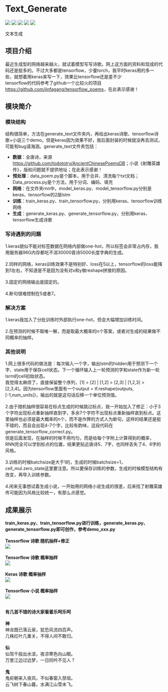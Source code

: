 # Text_Generate
[![](https://img.shields.io/badge/Python-3.5,3.6-blue.svg)](https://www.python.org/)
[![](https://img.shields.io/badge/pandas-0.23.0-brightgreen.svg)](https://pypi.python.org/pypi/pandas/0.23.0)
[![](https://img.shields.io/badge/numpy-1.14.3-brightgreen.svg)](https://pypi.python.org/pypi/numpy/1.14.3)
[![](https://img.shields.io/badge/keras-2.1.6-brightgreen.svg)](https://pypi.python.org/pypi/keras/2.1.6)
[![](https://img.shields.io/badge/tensorflow-1.4,1.6-brightgreen.svg)](https://pypi.python.org/pypi/tensorflow/1.6.0)<br>

文本生成

## **项目介绍**
最近生成型的网络越来越火，就试着模型写写诗歌。网上这方面的资料和现成的代码还是挺多的。不过大多都是tensorflow，少量torch，我平时keras用的多一些，就想着用keras来写一下，效果比tensorflow还是差不少<br>
tensorflow的代码参考了github一个比较火的项目<https://github.com/jinfagang/tensorflow_poems>，在此表示感谢！

## **模块简介**
### 模块结构
结构很简单，方法在generate_text文件夹内，再给出keras诗歌、tensorflow诗歌+小说三个demo。但是keras因为效果不好，我后面封装的时候就没再去测试，可能有bug请海涵。generate_text文件夹包括：<br>
* **数据**：全唐诗，来源<https://github.com/todototry/AncientChinesePoemsDB>；小说《射雕英雄传》，版权问题就不提供地址；在此表示感谢！<br>
* **预处理**：data_poem.py是个脚本，用于合并、清洗每个txt文档；Data_process.py是个方法，用于分词、编码、填充<br>
* **网络**：在文件夹rnn中，model_keras.py、model_tensorflow.py分别是keras、tensorflow的2层lstm<br>
* **训练**：train_keras.py、train_tensorflow.py，分别用keras、tensorflow训练网络<br>
* **生成**：generate_keras.py、generate_tensorflow.py，分别用keras、tensorflow生成诗歌<br>

### 写诗遇到的问题
1.keras貌似不能对标签数据在网络内部做one-hot，所以标签会非常占内存，我用服务器96G内存都吃不消30000首诗5000长度字典的生成。<br>
<br>
2.同样的网络，keras训练效果不是特别好、loss在5以上，tensorflow的loss能降到1左右，不知道是不是因为没有对x和y做reshape拼接的原因。<br>
<br>
3.固定的网络输出是固定的。<br>
<br>
4.断句很难控制在5或者7。<br>

### 解决方案
1.keras我加入了分批训练时外部执行one-hot，但会大幅增加训练时间。<br>
<br>
2.在预测的时候不取唯一解，而是取最大概率的n个答案，或者对生成的结果做不同概率的抽样。<br>

### 其他说明
1.网上很多代码的做法是：每次输入一个字，输出lstm的hidden用于预测下一个字、state用于保存cell状态。下一个循环输入上一轮预测的字和state作为新一轮lsrm的cell初始状态。<br>
我觉得太麻烦了，直接保留整个序列，[1] > [2]  |  [1,2] > [2,3]  |  [1,2,3] > [2,3,4]。因为tensorflow里面有一个output = tf.reshape(outputs, [-1,num_units])，输出的就是这句话后移一个单位预测值。<br>
<br>
2.由于随机抽样很容易在标点生成的时候跳过标点，我一开始加入了修正：小于3个字符出现标点重新抽样直到字，多余7个字符不出现标点重新抽样直到标点。这里抽样也必须是最大概率的n个，而不是作弊的方式人为断句，这样的结果还是挺不错的，而且会出现4-7个字，比较有韵味，这段代码在generate_tensorflow_correct.py。<br>
但是后面发现，在抽样的时候不用均匀，而是给每个字附上计算得到的概率，RNN完全可以学到标点的位置，结果更贴近唐诗5、7字，也同样丢失了4、6字的风格。<br>
<br>
3.训练的时候batchsize是大于1的，生成的时候batchsize=1，cell_mul.zero_state这里要注意。所以要保存训练的参数，生成的时候模型结构有改变，再导入训练参数。<br>
<br>
4.闲来无事想试着生成小说，一开始用的网络小说生成的很差，后来找了射雕英雄传可能因为风格比较统一，有那么点感觉。

## 成果展示
**train_keras.py、train_tensorflow.py进行训练，generate_keras.py、generate_tensorflow.py即可创作，参考demo_xxx.py**<br>
<br>
**Tensorflow 诗歌 随机抽样+修正**<br>
![](https://github.com/renjunxiang/Text_Generate/blob/master/picture/tensorflow_correct.jpg)<br><br>
**Tensorflow 诗歌 概率抽样**<br>
![](https://github.com/renjunxiang/Text_Generate/blob/master/picture/tensorflow.jpg)<br><br>
**Keras 诗歌 概率抽样**<br>
![](https://github.com/renjunxiang/Text_Generate/blob/master/picture/keras.jpg)<br><br>
**Tensorflow 小说 概率抽样**<br>
![](https://github.com/renjunxiang/Text_Generate/blob/master/picture/story.jpg)<br><br>

**有几首不错的诗大家看着乐呵乐呵**<br>
<br>
**神**<br>
神龙既已落云泉，犹恐风流四百声。<br>
几株红叶几重关，不得人间不敢归。<br>
<br>
**仙**<br>
仙驾千般出水滨，夜凉寒色向山眠。<br>
万里江边过远梦，一日同吟不见人？<br>
<br>
**鬼**<br>
鬼疟朝来入夜风，不似春窗入禁垣。<br>
云飞树下春山暮，水满江山雪未飞。<br>